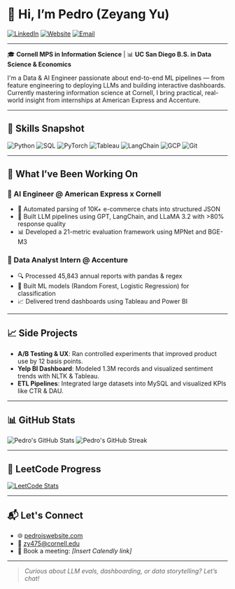 # 👋 Hi, I’m Pedro (Zeyang Yu)

[![LinkedIn](https://img.shields.io/badge/LinkedIn-blue?style=flat&logo=linkedin)](https://www.linkedin.com/in/pedroisme)
[![Website](https://img.shields.io/badge/Website-000000?style=flat&logo=About.me)](https://pedroiswebsite.com)
[![Email](https://img.shields.io/badge/Email-zy475@cornell.edu-red?style=flat&logo=gmail)](mailto:zy475@cornell.edu)

---

🎓 **Cornell MPS in Information Science** | 📊 **UC San Diego B.S. in Data Science & Economics**

I'm a Data & AI Engineer passionate about end-to-end ML pipelines — from feature engineering to deploying LLMs and building interactive dashboards. Currently mastering information science at Cornell, I bring practical, real-world insight from internships at American Express and Accenture.

---

## 🚀 Skills Snapshot

![Python](https://img.shields.io/badge/-Python-3776AB?logo=python&logoColor=white&style=flat)
![SQL](https://img.shields.io/badge/-SQL-4479A1?logo=mysql&logoColor=white&style=flat)
![PyTorch](https://img.shields.io/badge/-PyTorch-EE4C2C?logo=pytorch&logoColor=white&style=flat)
![Tableau](https://img.shields.io/badge/-Tableau-E97627?logo=tableau&logoColor=white&style=flat)
![LangChain](https://img.shields.io/badge/-LangChain-3E74A5?style=flat)
![GCP](https://img.shields.io/badge/-GCP-4285F4?logo=googlecloud&logoColor=white&style=flat)
![Git](https://img.shields.io/badge/-Git-F05032?logo=git&logoColor=white&style=flat)

---

## 🧠 What I’ve Been Working On

### 🔹 AI Engineer @ American Express x Cornell
- 🧹 Automated parsing of 10K+ e-commerce chats into structured JSON
- 🧠 Built LLM pipelines using GPT, LangChain, and LLaMA 3.2 with >80% response quality
- 📊 Developed a 21-metric evaluation framework using MPNet and BGE-M3

### 🔹 Data Analyst Intern @ Accenture
- 🔍 Processed 45,843 annual reports with pandas & regex
- 🌲 Built ML models (Random Forest, Logistic Regression) for classification
- 📈 Delivered trend dashboards using Tableau and Power BI

---

## 📈 Side Projects

- **A/B Testing & UX**: Ran controlled experiments that improved product use by 12 basis points.
- **Yelp BI Dashboard**: Modeled 1.3M records and visualized sentiment trends with NLTK & Tableau.
- **ETL Pipelines**: Integrated large datasets into MySQL and visualized KPIs like CTR & DAU.

---

## 📊 GitHub Stats

![Pedro's GitHub Stats](https://github-readme-stats.vercel.app/api?username=pedroisme&show_icons=true&theme=tokyonight)
![Pedro's GitHub Streak](https://github-readme-streak-stats.herokuapp.com/?user=pedroisme&theme=tokyonight)

---

## 🧩 LeetCode Progress

[![LeetCode Stats](https://leetcard.jacoblin.cool/pedroisme?theme=dark&font=Fira%20Code&ext=heatmap)](https://leetcode.com/pedroisme)

---

## 📬 Let's Connect

- 🌐 [pedroiswebsite.com](https://pedroiswebsite.com)
- 📧 [zy475@cornell.edu](mailto:zy475@cornell.edu)
- 📅 Book a meeting: *[Insert Calendly link]*

---

> *Curious about LLM evals, dashboarding, or data storytelling? Let’s chat!*

